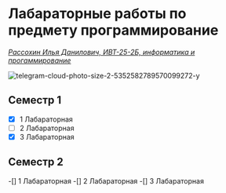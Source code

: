 # Лабараторные работы по предмету программирование 
<ins> *Рассохин Илья Данилович, ИВТ-25-2Б, информатика и прогаммирование* <ins>


![telegram-cloud-photo-size-2-5352582789570099272-y](https://github.com/user-attachments/assets/70754885-df23-41cb-ac91-c93aa5c4c49b)

## Семестр 1
- [X] 1 Лабараторная
- [ ] 2 Лабараторная
- [X] 3 Лабараторная

## Семестр 2
-[] 1 Лабараторная
-[] 2 Лабараторная
-[] 3 Лабараторная



